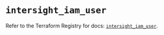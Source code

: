 # `intersight_iam_user`

Refer to the Terraform Registry for docs: [`intersight_iam_user`](https://registry.terraform.io/providers/ciscodevnet/intersight/1.0.71/docs/resources/iam_user).
